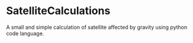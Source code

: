 # SatelliteCalculations
A small and simple calculation of satellite affected by gravity using python code language.

